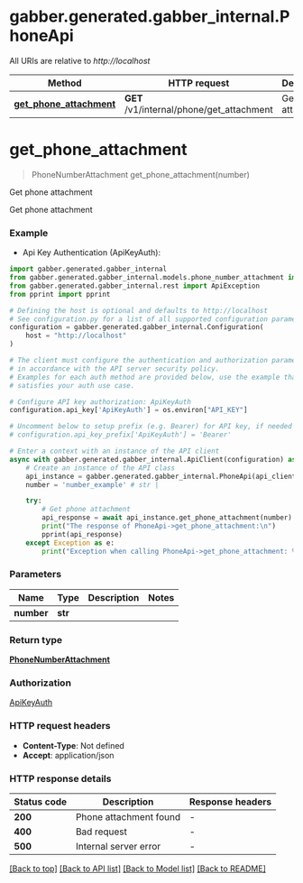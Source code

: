 # gabber.generated.gabber_internal.PhoneApi

All URIs are relative to *http://localhost*

Method | HTTP request | Description
------------- | ------------- | -------------
[**get_phone_attachment**](PhoneApi.md#get_phone_attachment) | **GET** /v1/internal/phone/get_attachment | Get phone attachment


# **get_phone_attachment**
> PhoneNumberAttachment get_phone_attachment(number)

Get phone attachment

Get phone attachment

### Example

* Api Key Authentication (ApiKeyAuth):

```python
import gabber.generated.gabber_internal
from gabber.generated.gabber_internal.models.phone_number_attachment import PhoneNumberAttachment
from gabber.generated.gabber_internal.rest import ApiException
from pprint import pprint

# Defining the host is optional and defaults to http://localhost
# See configuration.py for a list of all supported configuration parameters.
configuration = gabber.generated.gabber_internal.Configuration(
    host = "http://localhost"
)

# The client must configure the authentication and authorization parameters
# in accordance with the API server security policy.
# Examples for each auth method are provided below, use the example that
# satisfies your auth use case.

# Configure API key authorization: ApiKeyAuth
configuration.api_key['ApiKeyAuth'] = os.environ["API_KEY"]

# Uncomment below to setup prefix (e.g. Bearer) for API key, if needed
# configuration.api_key_prefix['ApiKeyAuth'] = 'Bearer'

# Enter a context with an instance of the API client
async with gabber.generated.gabber_internal.ApiClient(configuration) as api_client:
    # Create an instance of the API class
    api_instance = gabber.generated.gabber_internal.PhoneApi(api_client)
    number = 'number_example' # str | 

    try:
        # Get phone attachment
        api_response = await api_instance.get_phone_attachment(number)
        print("The response of PhoneApi->get_phone_attachment:\n")
        pprint(api_response)
    except Exception as e:
        print("Exception when calling PhoneApi->get_phone_attachment: %s\n" % e)
```



### Parameters


Name | Type | Description  | Notes
------------- | ------------- | ------------- | -------------
 **number** | **str**|  | 

### Return type

[**PhoneNumberAttachment**](PhoneNumberAttachment.md)

### Authorization

[ApiKeyAuth](../README.md#ApiKeyAuth)

### HTTP request headers

 - **Content-Type**: Not defined
 - **Accept**: application/json

### HTTP response details

| Status code | Description | Response headers |
|-------------|-------------|------------------|
**200** | Phone attachment found |  -  |
**400** | Bad request |  -  |
**500** | Internal server error |  -  |

[[Back to top]](#) [[Back to API list]](../README.md#documentation-for-api-endpoints) [[Back to Model list]](../README.md#documentation-for-models) [[Back to README]](../README.md)

